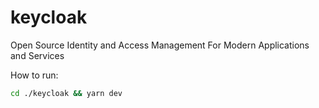 # keycloak

Open Source Identity and Access Management For Modern Applications and Services

How to run:

```bash
cd ./keycloak && yarn dev
```
